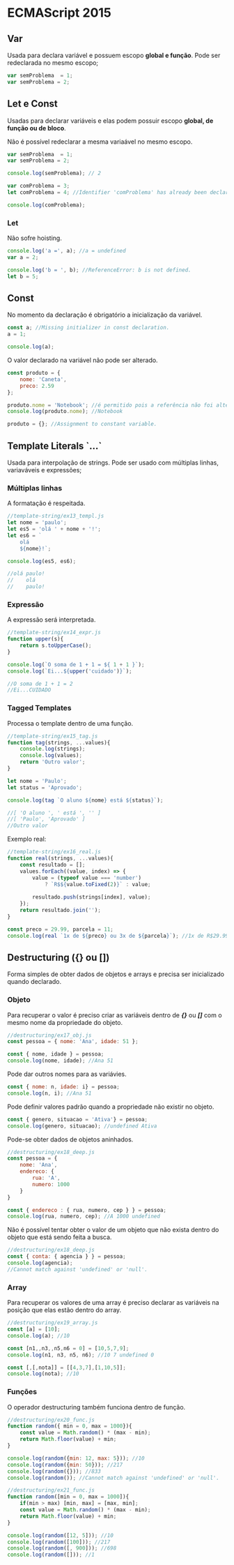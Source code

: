 # ECMAScript 2015

## Var
Usada para declara variável e possuem escopo **global e função**. Pode ser redeclarada no mesmo escopo;

```javascript
var semProblema  = 1;
var semProblema = 2;
```

## Let e Const
Usadas para declarar variáveis e elas podem possuir escopo **global, de função ou de bloco**.

Não é possível redeclarar a mesma variaável no mesmo escopo.
```javascript
var semProblema  = 1;
var semProblema = 2;

console.log(semProblema); // 2

var comProblema = 3;
let comProblema = 4; //Identifier 'comProblema' has already been declared.

console.log(comProblema);
```

### Let
Não sofre hoisting.

```javascript
console.log('a =', a); //a = undefined
var a = 2;

console.log('b = ', b); //ReferenceError: b is not defined.
let b = 5; 
```

## Const
No momento da declaração é obrigatório a inicialização da variável.

```javascript
const a; //Missing initializer in const declaration.
a = 1;

console.log(a);
```

O valor declarado na variável não pode ser alterado.

```javascript
const produto = {
    nome: 'Caneta',
    preco: 2.59
};

produto.nome = 'Notebook'; //é permitido pois a referência não foi alterada.
console.log(produto.nome); //Notebook

produto = {}; //Assignment to constant variable.
```

## Template Literals \`...`

Usada para interpolação de strings. Pode ser usado com múltiplas linhas, variaváveis e expressões;

### Múltiplas linhas
A formatação é respeitada.

```javascript
//template-string/ex13_templ.js
let nome = 'paulo';
let es5 = 'olá ' + nome + '!';
let es6 = `
    olá
    ${nome}!`;

console.log(es5, es6);

//olá paulo!
//    olá
//    paulo!
```

### Expressão
A expressão será interpretada.

```javascript
//template-string/ex14_expr.js
function upper(s){
    return s.toUpperCase();
}

console.log(`O soma de 1 + 1 = ${ 1 + 1 }`);
console.log(`Ei...${upper('cuidado')}`);

//O soma de 1 + 1 = 2
//Ei...CUIDADO
```

### Tagged Templates
Processa o template dentro de uma função.

```javascript
//template-string/ex15_tag.js
function tag(strings, ...values){
    console.log(strings);
    console.log(values);
    return 'Outro valor';
}

let nome = 'Paulo';
let status = 'Aprovado';

console.log(tag `O aluno ${nome} está ${status}`);

//[ 'O aluno ', ' está ', '' ]
//[ 'Paulo', 'Aprovado' ]
//Outro valor
```

Exemplo real:
```javascript
//template-string/ex16_real.js
function real(strings, ...values){
    const resultado = [];
    values.forEach((value, index) => {
        value = (typeof value === 'number') 
            ? `R$${value.toFixed(2)}` : value;
        
        resultado.push(strings[index], value);
    });
    return resultado.join('');
}

const preco = 29.99, parcela = 11;
console.log(real `1x de ${preco} ou 3x de ${parcela}`); //1x de R$29.99 ou 3x de R$11.00
```

## Destructuring ({} ou [])
Forma simples de obter dados de objetos e arrays e precisa ser inicializado quando declarado.

### Objeto
Para recuperar o valor é preciso criar as variáveis dentro de **_{}_** ou **_[]_** com o mesmo nome da propriedade do objeto.

```javascript
//destructuring/ex17_obj.js
const pessoa = { nome: 'Ana', idade: 51 };

const { nome, idade } = pessoa;
console.log(nome, idade); //Ana 51
```

Pode dar outros nomes para as variávies.
```javascript
const { nome: n, idade: i} = pessoa;
console.log(n, i); //Ana 51
```

Pode definir valores padrão quando a propriedade não existir no objeto.

```javascript
const { genero, situacao = 'Ativa'} = pessoa;
console.log(genero, situacao); //undefined Ativa
```

Pode-se obter dados de objetos aninhados.
```javascript
//destructuring/ex18_deep.js
const pessoa = { 
    nome: 'Ana',
    endereco: {
        rua: 'A',
        numero: 1000
    }
}

const { endereco : { rua, numero, cep } } = pessoa;
console.log(rua, numero, cep); //A 1000 undefined
```

Não é possível tentar obter o valor de um objeto que não exista dentro do objeto que está sendo feita a busca.

```javascript
//destructuring/ex18_deep.js
const { conta: { agencia } } = pessoa;
console.log(agencia);
//Cannot match against 'undefined' or 'null'.
```

### Array
Para recuperar os valores de uma array é preciso declarar as variáveis na posição que elas estão dentro do array.

```javascript
//destructuring/ex19_array.js
const [a] = [10];
console.log(a); //10

const [n1,,n3,,n5,n6 = 0] = [10,5,7,9];
console.log(n1, n3, n5, n6); //10 7 undefined 0

const [,[,nota]] = [[4,3,7],[1,10,5]];
console.log(nota); //10
```

### Funções

O operador destructuring também funciona dentro de função.

```javascript
//destructuring/ex20_func.js
function random({ min = 0, max = 1000}){
    const value = Math.random() * (max - min);
    return Math.floor(value) + min;
}

console.log(random({min: 12, max: 5})); //10
console.log(random({min: 50})); //217
console.log(random({})); //833
console.log(random()); //Cannot match against 'undefined' or 'null'.
```

```javascript
//destructuring/ex21_func.js
function random([min = 0, max = 1000]){
    if(min > max) [min, max] = [max, min];
    const value = Math.random() * (max - min);
    return Math.floor(value) + min;
}

console.log(random([12, 5])); //10
console.log(random([100])); //217
console.log(random([, 900])); //698
console.log(random([])); //1
```
